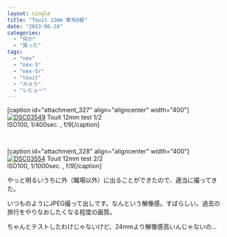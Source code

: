 ```yaml
---
layout: single
title: "Touit 12mm 実写@昼"
date: "2013-06-24"
categories: 
  - "何か"
  - "買った"
tags: 
  - "nex"
  - "nex-5"
  - "nex-5r"
  - "touit"
  - "カメラ"
  - "レビュー"
---
```


\[caption id="attachment\_327" align="aligncenter" width="400"\][![DSC03549](https://blog.naotaco.com/assets/images/posts/2013/06/DSC03549-400x265.jpg)](https://blog.naotaco.com/assets/images/posts/2013/06/DSC03549.jpg) Touit 12mm test 1/2  
ISO100, 1/400sec. , f/9\[/caption\]

 

\[caption id="attachment\_328" align="aligncenter" width="400"\][![DSC03554](https://blog.naotaco.com/assets/images/posts/2013/06/DSC03554-400x265.jpg)](https://blog.naotaco.com/assets/images/posts/2013/06/DSC03554.jpg) Touit 12mm test 2/2  
ISO100, 1/1000sec. , f/9\[/caption\]

やっと明るいうちに外（職場以外）に出ることができたので、適当に撮ってきた。

いつものようにJPEG撮って出しです。なんという解像感。すばらしい。過去の旅行をやりなおしたくなる程度の画質。

ちゃんとテストしたわけじゃないけど、24mmより解像感高いんじゃないの…
